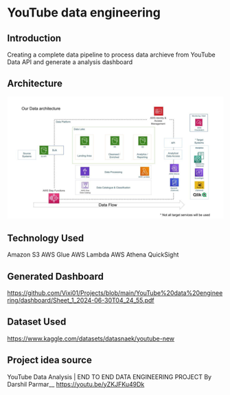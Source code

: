 # YouTube data engineering

## Introduction

Creating a complete data pipeline to process data archieve from YouTube Data API and generate a analysis dashboard

## Architecture 
<img src="architecture.jpeg">

## Technology Used
Amazon S3
AWS Glue
AWS Lambda
AWS Athena
QuickSight

## Generated Dashboard

https://github.com/Vixi01/Projects/blob/main/YouTube%20data%20engineering/dashboard/Sheet_1_2024-06-30T04_24_55.pdf

## Dataset Used

https://www.kaggle.com/datasets/datasnaek/youtube-new

## Project idea source
YouTube Data Analysis | END TO END DATA ENGINEERING PROJECT By Darshil Parmar__
https://youtu.be/yZKJFKu49Dk
